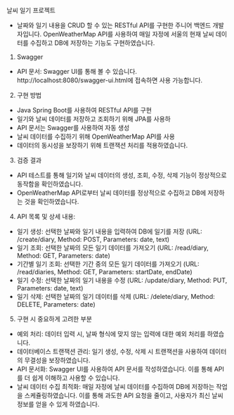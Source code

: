 날씨 일기 프로젝트
 - 날짜와 일기 내용을 CRUD 할 수 있는 RESTful API를 구현한 주니어 백엔드 개발자입니다. OpenWeatherMap API를 사용하여 매일 자정에 서울의 현재 날씨 데이터를 수집하고 DB에 저장하는 기능도 구현하였습니다.

1. Swagger
 - API 문서: Swagger UI를 통해 볼 수 있습니다. http://localhost:8080/swagger-ui.html에 접속하면 사용 가능합니다.

2. 구현 방법
 - Java Spring Boot를 사용하여 RESTful API를 구현
 - 일기와 날씨 데이터를 저장하고 조회하기 위해 JPA를 사용하
 - API 문서는 Swagger를 사용하여 자동 생성
 - 날씨 데이터를 수집하기 위해 OpenWeatherMap API를 사용
 - 데이터의 동시성을 보장하기 위해 트랜잭션 처리를 적용하였습니다.

3. 검증 결과
 - API 테스트를 통해 일기와 날씨 데이터의 생성, 조회, 수정, 삭제 기능이 정상적으로 동작함을 확인하였습니다.
 - OpenWeatherMap API로부터 날씨 데이터를 정상적으로 수집하고 DB에 저장하는 것을 확인하였습니다.

4. API 목록 및 상세 내용:
 - 일기 생성: 선택한 날짜와 일기 내용을 입력하여 DB에 일기를 저장
   (URL: /create/diary, Method: POST, Parameters: date, text)
 - 일기 조회: 선택한 날짜의 모든 일기 데이터를 가져오기
   (URL: /read/diary, Method: GET, Parameters: date)
 - 기간별 일기 조회: 선택한 기간 중의 모든 일기 데이터를 가져오기
   (URL: /read/diaries, Method: GET, Parameters: startDate, endDate)
 - 일기 수정: 선택한 날짜의 일기 내용을 수정
   (URL: /update/diary, Method: PUT, Parameters: date, text)
 - 일기 삭제: 선택한 날짜의 일기 데이터를 삭제
   (URL: /delete/diary, Method: DELETE, Parameters: date)

5. 구현 시 중요하게 고려한 부분
 - 예외 처리: 데이터 입력 시, 날짜 형식에 맞지 않는 입력에 대한 예외 처리를 하였습니다.
 - 데이터베이스 트랜잭션 관리: 일기 생성, 수정, 삭제 시 트랜잭션을 사용하여 데이터의 무결성을 보장하였습니다.
 - API 문서화: Swagger UI를 사용하여 API 문서를 작성하였습니다. 이를 통해 API를 더 쉽게 이해하고 사용할 수 있습니다.
 - 날씨 데이터 수집 최적화: 매일 자정에 날씨 데이터를 수집하여 DB에 저장하는 작업을 스케쥴링하였습니다. 이를 통해 과도한 API 요청을 줄이고, 사용자가 최신 날씨 정보를 얻을 수 있게 하였습니다.
